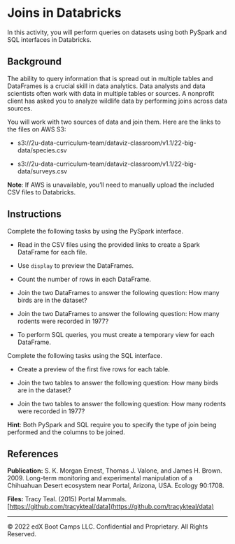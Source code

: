 # Joins in Databricks

In this activity, you will perform queries on datasets using both PySpark and SQL interfaces in Databricks.

## Background

The ability to query information that is spread out in multiple tables and DataFrames is a crucial skill in data analytics. Data analysts and data scientists often work with data in multiple tables or sources. A nonprofit client has asked you to analyze wildlife data by performing joins across data sources.

You will work with two sources of data and join them. Here are the links to the files on AWS S3:

  * s3://2u-data-curriculum-team/dataviz-classroom/v1.1/22-big-data/species.csv

  * s3://2u-data-curriculum-team/dataviz-classroom/v1.1/22-big-data/surveys.csv

**Note**: If AWS is unavailable, you’ll need to manually upload the included CSV files to Databricks.

## Instructions

Complete the following tasks by using the PySpark interface.

* Read in the CSV files using the provided links to create a Spark DataFrame for each file.

* Use `display` to preview the DataFrames.

* Count the number of rows in each DataFrame.

* Join the two DataFrames to answer the following question: How many birds are in the dataset?

* Join the two DataFrames to answer the following question: How many rodents were recorded in 1977?

* To perform SQL queries, you must create a temporary view for each DataFrame.

Complete the following tasks using the SQL interface.

* Create a preview of the first five rows for each table.

* Join the two tables to answer the following question: How many birds are in the dataset?

* Join the two tables to answer the following question: How many rodents were recorded in 1977?

**Hint**: Both PySpark and SQL require you to specify the type of join being performed and the columns to be joined.

## References

**Publication:** S. K. Morgan Ernest, Thomas J. Valone, and James H. Brown. 2009. Long-term monitoring and experimental manipulation of a Chihuahuan Desert ecosystem near Portal, Arizona, USA. Ecology 90:1708.

**Files:** Tracy Teal. (2015) Portal Mammals. [https://github.com/tracykteal/data](https://github.com/tracykteal/data)

---

© 2022 edX Boot Camps LLC. Confidential and Proprietary. All Rights Reserved.
